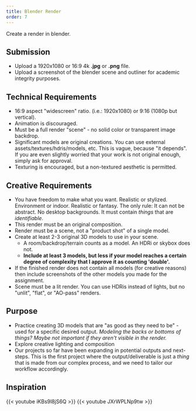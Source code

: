 ```yaml
---
title: Blender Render
order: 7
---
```

Create a render in blender.

## Submission
- Upload a 1920x1080 or 16:9 4k **.jpg** or **.png** file.
- Upload a screenshot of the blender scene and outliner for academic integrity purposes.

## Technical Requirements
- 16:9 aspect "widescreen" ratio. (i.e.: 1920x1080) or 9:16 (1080p but vertical).
- Animation is discouraged.
- Must be a full render "scene" - no solid color or transparent image backdrop.
- Significant models are original creations. You can use external assets/textures/hdris/models, etc. This is vague, because "it depends". If you are even slightly worried that your work is not original enough, simply ask for approval.
- Texturing is encouraged, but a non-textured aesthetic is permitted.

## Creative Requirements
- You have freedom to make what you want. Realistic or stylized. Environment or indoor. Realistic or fantasy. The only rule: It can not be abstract. No desktop backgrounds. It must contain *things* that are *identifiable*.
- This render must be an original composition.
- Render must be a scene, not a "product shot" of a single model.
- Create at least 2-3 original 3D models to use in your scene.
  - A room/backdrop/terrain counts as a model. An HDRi or skybox does not.
  - **Include at least 3 models, but less if your model reaches a certain degree of complexity that I approve it as counting 'double'.**
- If the finished render does not contain all models (for creative reasons) then include screenshots of the other models you made for the assignment.
- Scene must be a lit render. You can use HDRis instead of lights, but no "unlit", "flat", or "AO-pass" renders.

## Purpose
- Practice creating 3D models that are "as good as they need to be" - used for a specific desired output. *Modeling the backs or bottoms of things? Maybe not important if they aren't visible in the render.*
- Explore creative lighting and composition
- Our projects so far have been expanding in potential outputs and next-steps. This is the first project where the output/deliverable is just a *thing* that is made from our complex process, and we need to tailor our workflow accordingly.

## Inspiration

{{< youtube iKBs9l8jS6Q >}}
{{< youtube JXrWPLNp9tw >}}
